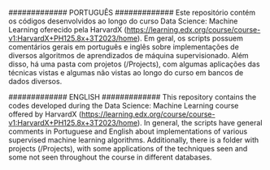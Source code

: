 ############# PORTUGUÊS #############
Este repositório contém os códigos desenvolvidos ao longo do curso Data Science: Machine Learning oferecido pela HarvardX (https://learning.edx.org/course/course-v1:HarvardX+PH125.8x+3T2023/home). Em geral, os scripts possuem comentários gerais em português e inglês sobre implementações de diversos algoritmos de aprendizados de máquina supervisionado. Além disso, há uma pasta com projetos (/Projects), com algumas aplicações das técnicas vistas e algumas não vistas ao longo do curso em bancos de dados diversos.

############# ENGLISH #############
This repository contains the codes developed during the Data Science: Machine Learning course offered by HarvardX (https://learning.edx.org/course/course-v1:HarvardX+PH125.8x+3T2023/home). In general, the scripts have general comments in Portuguese and English about implementations of various supervised machine learning algorithms. Additionally, there is a folder with projects (/Projects), with some applications of the techniques seen and some not seen throughout the course in different databases.
